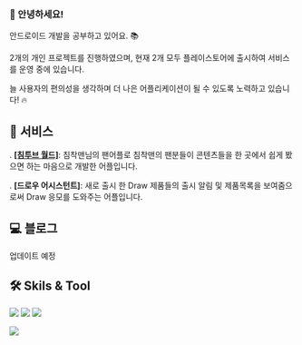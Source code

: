 ### 👋 안녕하세요!
안드로이드 개발을 공부하고 있어요. 📚

2개의 개인 프로젝트를 진행하였으며, 현재 2개 모두 플레이스토어에 출시하여 서비스를 운영 중에 있습니다.

늘 사용자의 편의성을 생각하며 더 나은 어플리케이션이 될 수 있도록 노력하고 있습니다! 🔥


## 📱 서비스
. **[[침투브 월드]](https://play.google.com/store/apps/details?id=com.sghore.chimtubeworld&hl=ko-KR)**: 침착맨님의 팬어플로 침착맨의 팬분들이 콘텐츠들을 한 곳에서 쉽게 봤으면 하는 마음으로 개발한 어플입니다.
  
. **[드로우 어시스턴트]**: 새로 출시 한 Draw 제품들의 출시 알림 및 제품목록을 보여줌으로써 Draw 응모를 도와주는 어플입니다.


## 💻 블로그
업데이트 예정


## 🛠️ Skils & Tool
<img src="https://img.shields.io/badge/Kotlin-7F52FF?style=circle&logo=Kotlin&logoColor=white"/>  <img src="https://img.shields.io/badge/Android-3DDC84?style=circle&logo=Android&logoColor=white"/>  <img src="https://img.shields.io/badge/Jetpack Compose-4285F4?style=circle&logo=jetpackcompose&logoColor=white"/>


<img src="https://img.shields.io/badge/Android Studio-3DDC84?style=circle&logo=androidstudio&logoColor=white"/>



<!--
**sghoregooteitehoo03/sghoregooteitehoo03** is a ✨ _special_ ✨ repository because its `README.md` (this file) appears on your GitHub profile.

Here are some ideas to get you started:

- 🔭 I’m currently working on ...
- 🌱 I’m currently learning ...
- 👯 I’m looking to collaborate on ...
- 🤔 I’m looking for help with ...
- 💬 Ask me about ...
- 📫 How to reach me: ...
- 😄 Pronouns: ...
- ⚡ Fun fact: ...
-->
